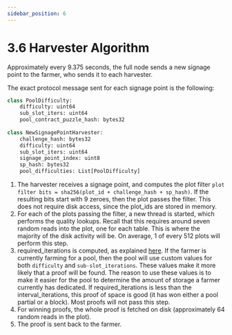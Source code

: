 ```yaml
---
sidebar_position: 6
---
```


# 3.6 Harvester Algorithm
Approximately every 9.375 seconds, the full node sends a new signage point to the farmer, who sends it to each harvester.

The exact protocol message sent for each signage point is the following:

```python
class PoolDifficulty:
    difficulty: uint64
    sub_slot_iters: uint64
    pool_contract_puzzle_hash: bytes32
    
class NewSignagePointHarvester:
    challenge_hash: bytes32
    difficulty: uint64
    sub_slot_iters: uint64
    signage_point_index: uint8
    sp_hash: bytes32
    pool_difficulties: List[PoolDifficulty]
```


1. The harvester receives a signage point, and computes the plot filter `plot filter bits = sha256(plot_id + challenge_hash + sp_hash)`. If the resulting bits start with 9 zeroes, then the plot passes the filter. This does not require disk access, since the plot_ids are stored in memory.
2. For each of the plots passing the filter, a new thread is started, which performs the quality lookups. Recall that this requires around seven random reads into the plot, one for each table. This is where the majority of the disk activity will be. On average, 1 of every 512 plots will perform this step.
3. required_iterations is computed, as explained [here](/docs/03consensus/signage_points_and_infustion_points). If the farmer is currently farming for a pool, then the pool will use custom values for both `difficulty` and `sub-slot_iterations`. These values make it more likely that a proof will be found. The reason to use these values is to make it easier for the pool to determine the amount of storage a farmer currently has dedicated.
If required_iterations is less than the interval_iterations, this proof of space is good (it has won either a pool partial or a block). Most proofs will not pass this step.
5. For winning proofs, the whole proof is fetched on disk (approximately 64 random reads in the plot).
6. The proof is sent back to the farmer.
